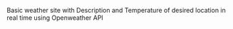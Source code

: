 Basic weather site with Description and Temperature of desired location in real time using Openweather API
